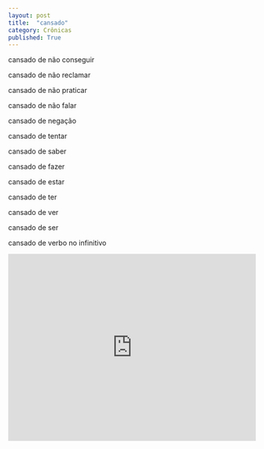 ```yaml
---
layout: post
title:  "cansado"
category: Crônicas
published: True
---
```


cansado de não conseguir

cansado de não reclamar

cansado de não praticar

cansado de não falar

cansado de negação

cansado de tentar

cansado de saber

cansado de fazer

cansado de estar 

cansado de ter

cansado de ver

cansado de ser

cansado de verbo no infinitivo

<iframe src="https://open.spotify.com/embed/playlist/37GB2oUUxs33ABi8CNBwGm" width="100%" height="380" frameBorder="0" allowtransparency="true" allow="encrypted-media"></iframe>